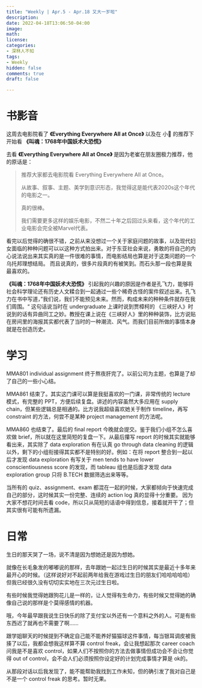 ```yaml
---
title: "Weekly | Apr.5 - Apr.18 又大一岁啦"
description: 
date: 2022-04-18T13:06:50-04:00
image: 
math: 
license:
categories:
- 深林人不知
tags:
- Weekly
hidden: false
comments: true
draft: false

---
```


# 书影音

这周去电影院看了 **《Everything Everywhere All at Once》** 以及在 小🍠 的推荐下开始看 **《叫魂：1768年中国妖术大恐慌》** 

去看 **《Everything Everywhere All at Once》** 是因为老崔在朋友圈极力推荐，他的原话是：

> 推荐大家都去电影院看 Everything Everywhere All at Once。
> 
> 从故事、叙事、主题、美学到意识形态，我觉得这是能代表2020s这个年代的电影之一。
> 
> 真的很棒。
> 
> 我们需要更多这样的娱乐电影，不然二十年之后回过头来看，这个年代的工业电影会完全被Marvel代表。

看完以后觉得的确很不错，之前从来没想过一个关于家庭问题的故事，以及现代妇女面临的种种问题可以以这种方式拍出来。对于东亚社会来说，勇敢的将自己的内心说法说出来其实真的是一件很难的事情，而电影结局也算是对于这类问题的一个乌托邦理想结局。 而且说真的，很多片段真的有被笑到。而石头那一段也算是我最喜欢的。

**《叫魂：1768年中国妖术大恐慌》** 引起我的兴趣的原因是作者是孔飞力，能够将社会科学理论还有历史人文糅合到一起通过一些个稀奇古怪的案件叙述出来。孔飞力在书中写道，”我们说，我们不能预见未来。然而，构成未来的种种条件就存在我们周围。“ 这句话说当时在 undergraduate 上课时说到贾樟柯的 《三峡好人》时说到的话有异曲同工之妙。教授在课上说在《三峡好人》里的种种装饰，比方说贴在房间里的海报其实都代表了当时的一种潮流、风气。而我们目前所做的事情本身就是在创造历史。

# 学习

MMA801 individual assignment 终于熬夜肝完了。以前公司为主题，也算是了却了自己的一些小心结。

MMA861 结束了。其实这门课可以算是我挺喜欢的一门课，非常传统的 lecture 模式，有完整的 PPT，方便后续复盘。讲述的内容虽然大多应用在 supply chain，但某些逻辑总是相通的。比方说我超级喜欢她关于制作 timeline，再写 constraint 的方法，何尝不是某种 project management 的方法呢。

MMA860 也结束了。最后的 final report 今晚就会提交。鉴于我们小组不怎么喜欢做 brief，所以就在这里简短的复盘一下。从最后攥写 report 的时候其实就能够看出来，其实除了 data exploration  有在认真 go through data cleaning 的逻辑以外，剩下的小组衔接得其实都不是特别的好。例如：在将 report 整合到一起以后才发现 data exploration 有写关于 men tends to have lower conscientiousness score 的发现，而 tableau 组也是后面才发现 data exploration group 只将 B.TECH 数据筛选出来等等。

当所有的 quiz、assignment、exam 都混在一起的时候，大家都倾向于快速完成自己的部分，这时候其实一份完整、连续的 action log 真的显得十分重要。 因为大家不想花时间去看 code，所以只从简短的话语中得到信息，接着就开干了；但其实很有可能有所遗漏。

# 日常

生日的那天哭了一场，说不清是因为想她还是因为想她。

就像在长毛象发的嘟嘟说的那样，去年跟她一起过生日的时候其实是最近十多年来最开心的时候。（这样说好对不起前两年给我在游戏过生日的朋友们哈哈哈哈哈）但我已经很久没有切切实实地在三次元过生日啦。

有些时候我觉得她跟狗花儿是一样的，让人觉得有生命力，有些时候又觉得她的确像自己说的那样是个莫得感情的机器。

哦，今年最早跟我说生日快乐的除了支付宝以外还有一个意料之外的人。可是有些东西迟了就再也不需要了啊……

跟学姐聊天的时候提到不确定自己能不能养好猫猫球这件事情，每当银耳调皮被我揍了以后，我都会想我这样算不算 control freak，会让我想起那次 career coach 问我是不是喜欢 control，如果人们不按照你的方法去做事情但成功会不会让你觉得 out of control，会不会人们必须按照你设定好的计划完成事情才算是 ok的。

从那段对话以后我发现了，能不能帮助我找到工作未知，但的确引发了我对自己是不是一个 control freak 的思考。暂时无果。